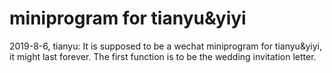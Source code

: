 # miniprogram for tianyu&yiyi 

2019-8-6, tianyu: 
It is supposed to be a wechat miniprogram for tianyu&yiyi, it might last forever.
The first function is to be the wedding invitation letter.
